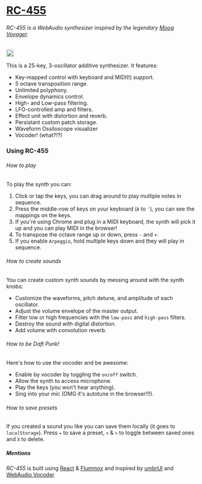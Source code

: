 # [RC-455](http://barakchamo.github.io/rc455)
###### *RC-455* is a WebAudio synthesizer inspired by the legendary [Moog Voyager](https://en.wikipedia.org/wiki/Minimoog_Voyager).
<a href='http://www.recurse.com' title='Made with love at the Recurse Center'><img src='https://cloud.githubusercontent.com/assets/2883345/11325206/336ea5f4-9150-11e5-9e90-d86ad31993d8.png' height='20px'/></a>
<br/>


This is a 25-key, 3-oscillator additive synthesizer. It features:
* Key-mapped control with keyboard and MIDI(!) support.
* 5 octave transposition range.
* Unlimited polyphony.
* Envelope dynamics control.
* High- and Low-pass filtering.
* LFO-controlled amp and filters.
* Effect unit with distortion and reverb.
* Persistant custom patch storage.
* Waveform Ossiloscope visualizer
* Vocoder! (what?!?)

### Using RC-455

###### How to play
To play the synth you can:

1. Click or tap the keys, you can drag around to play multiple notes in sequence.
2. Press the middle-row of keys on your keyboard (`A` to `'`), you can see the mappings on the keys.
3. If you're using Chrome and plug in a MIDI keyboard, the synth will pick it up and you can play MIDI in the browser!
4. To transpose the octave range up or down, press `-` and `+`.
5. If you enable `Arpeggio`, hold multiple keys down and they will play in sequence.


###### How to create sounds
You can create custom synth sounds by messing around with the synth knobs:
* Customize the waveforms, pitch detune, and amplitude of each oscillator.
* Adjust the volume envelope of the master output.
* Filter low or high frequencies with the `low-pass` and `high-pass` filters.
* Destroy the sound with digital distortion.
* Add volume with convolution reverb.

###### How to be Daft Punk!
Here's how to use the vocoder and be awesome:
* Enable by vocoder by toggling the `on/off` switch.
* Allow the synth to access microphone.
* Play the keys (you won't hear anything).
* Sing into your mic (OMG it's autotune in the browser!!!).

###### How to save presets
If you created a sound you like you can save them locally (it goes to `localStorage`).
Press `✦` to save a preset, `<` & `>` to toggle between saved ones and `X` to delete.


##### Mentions
*RC-455* is built using [React](https://github.com/facebook/react) & [Flummox](https://github.com/acdlite/flummox) and inspired by [umbrUI](https://github.com/simurai/umbrUI) and [WebAudio Vocoder](https://github.com/cwilso/vocoder)
